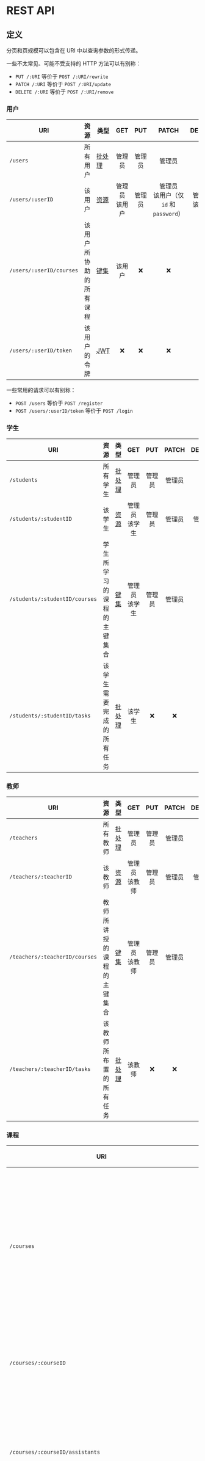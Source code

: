 # REST API

## 定义

分页和页规模可以包含在 URI 中以查询参数的形式传递。

一些不太常见、可能不受支持的 HTTP 方法可以有别称：

- `PUT /:URI` 等价于 `POST /:URI/rewrite`
- `PATCH /:URI` 等价于 `POST /:URI/update`
- `DELETE /:URI` 等价于 `POST /:URI/remove`

### 用户

| URI                      | 资源                   | 类型                                    |        GET         |  PUT   |                    PATCH                    |       DELETE       |                    POST                     |
| ------------------------ | ---------------------- | --------------------------------------- | :----------------: | :----: | :-----------------------------------------: | :----------------: | :-----------------------------------------: |
| `/users`                 | 所有用户               | [批处理](#批处理)                       |       管理员       | 管理员 |                   管理员                    |        :x:         | 管理员<br />任何人（仅 `id` 和 `password`） |
| `/users/:userID`         | 该用户                 | [资源](#资源)                           | 管理员<br />该用户 | 管理员 | 管理员<br />该用户（仅 `id` 和 `password`） | 管理员<br />该用户 |                     :x:                     |
| `/users/:userID/courses` | 该用户所协助的所有课程 | [键集](#键集)                           |       该用户       |  :x:   |                     :x:                     |        :x:         |                     :x:                     |
| `/users/:userID/token`   | 该用户的令牌           | <abbr title="JSON Web Token">JWT</abbr> |        :x:         |  :x:   |                     :x:                     |        :x:         |     有正确 `id` 和 `password` 的任何人      |

一些常用的请求可以有别称：

- `POST /users` 等价于 `POST /register`
- `POST /users/:userID/token` 等价于 `POST /login`

### 学生

| URI                            | 资源                       | 类型              |        GET         |  PUT   | PATCH  | DELETE |    POST    |
| ------------------------------ | -------------------------- | ----------------- | :----------------: | :----: | :----: | :----: | :--------: |
| `/students`                    | 所有学生                   | [批处理](#批处理) |       管理员       | 管理员 | 管理员 |  :x:   | ~~管理员~~ |
| `/students/:studentID`         | 该学生                     | [资源](#资源)     | 管理员<br />该学生 | 管理员 | 管理员 | 管理员 |    :x:     |
| `/students/:studentID/courses` | 学生所学习的课程的主键集合 | [键集](#键集)     | 管理员<br />该学生 | 管理员 | 管理员 |  :x:   |    :x:     |
| `/students/:studentID/tasks`   | 该学生需要完成的所有任务   | [批处理](#批处理) |       该学生       |  :x:   |  :x:   |  :x:   |    :x:     |

### 教师

| URI                            | 资源                       | 类型              |        GET         |  PUT   | PATCH  | DELETE |    POST    |
| ------------------------------ | -------------------------- | ----------------- | :----------------: | :----: | :----: | :----: | :--------: |
| `/teachers`                    | 所有教师                   | [批处理](#批处理) |       管理员       | 管理员 | 管理员 |  :x:   | ~~管理员~~ |
| `/teachers/:teacherID`         | 该教师                     | [资源](#资源)     | 管理员<br />该教师 | 管理员 | 管理员 | 管理员 |    :x:     |
| `/teachers/:teacherID/courses` | 教师所讲授的课程的主键集合 | [键集](#键集)     | 管理员<br />该教师 | 管理员 | 管理员 |  :x:   |    :x:     |
| `/teachers/:teacherID/tasks`   | 该教师所布置的所有任务     | [批处理](#批处理) |       该教师       |  :x:   |  :x:   |  :x:   |    :x:     |

### 课程

| URI                                                           | 资源                                       | 类型              |                                      GET                                       |   PUT    |         PATCH          |  DELETE  |          POST          |
| ------------------------------------------------------------- | ------------------------------------------ | ----------------- | :----------------------------------------------------------------------------: | :------: | :--------------------: | :------: | :--------------------: |
| `/courses`                                                    | 所有课程                                   | [批处理](#批处理) | 管理员<br />助教（仅相关部分）<br />学生（仅相关部分）<br />教师（仅相关部分） |  管理员  |         管理员         |   :x:    |       ~~管理员~~       |
| `/courses/:courseID`                                          | 该课程                                     | [资源](#资源)     |                管理员<br />相关助教<br />相关学生<br />相关教师                |  管理员  |         管理员         |  管理员  |          :x:           |
| `/courses/:courseID/assistants`                               | 该课程的助教的主键集合                     | [键集](#键集)     |                      相关助教<br />相关学生<br />相关教师                      | 相关教师 |        相关教师        |   :x:    |          :x:           |
| `/courses/:courseID/students`                                 | 学习该课程的学生的主键集合                 | [键集](#键集)     |                管理员<br />相关助教<br />相关学生<br />相关教师                |  管理员  |         管理员         |   :x:    |          :x:           |
| `/courses/:courseID/tasks`                                    | 该课程所包含的所有任务                     | [批处理](#批处理) |                      相关助教<br />相关学生<br />相关教师                      | 相关教师 |        相关教师        |   :x:    |        相关教师        |
| `/courses/:courseID/tasks/:taskID`                            | 该课程所包含的该任务                       | [资源](#资源)     |                      相关助教<br />相关学生<br />相关教师                      | 相关教师 |        相关教师        | 相关教师 |          :x:           |
| `/courses/:courseID/tasks/:taskID/files`                      | 该课程所包含的该任务的所有作业文件的压缩包 | 文件              |                                    相关教师                                    |   :x:    |          :x:           |   :x:    |          :x:           |
| `/courses/:courseID/tasks/:taskID/homeworks`                  | 该课程所包含的该任务的所有作业             | [批处理](#批处理) |                      相关助教<br />相关学生<br />相关教师                      |   :x:    | 相关助教<br />相关教师 |   :x:    | 相关助教<br />相关教师 |
| `/courses/:courseID/tasks/:taskID/homeworks/:homeworkID`      | 该课程所包含的该任务的该学生的作业         | [资源](#资源)     |                       相关助教<br />相关教师<br />该学生                       |   :x:    | 相关助教<br />相关教师 |   :x:    |          :x:           |
| `/courses/:courseID/tasks/:taskID/homeworks/:homeworkID/file` | 该课程所包含的该任务的该学生的作业文件     | 文件              |                              相关教师<br />该学生                              |  该学生  |          :x:           | 相关教师 |          :x:           |
| `/courses/:courseID/teachers`                                 | 讲授该课程的教师的主键集合                 | [键集](#键集)     |                管理员<br />相关助教<br />相关学生<br />相关教师                |  管理员  |         管理员         |   :x:    |          :x:           |

## 资源类型

### 资源

资源指一个有属性的对象。它的方法的意义如下：

- GET 方法**打印**该资源
  - 例：`GET /users/root` 返回用户 `root`
- PUT 方法**覆写或新建**该资源
  - 例：`PUT /courses/AI` 重写或创建了课程 `AI`
- PATCH 方法**改动**该资源的部分属性
  - 例：`PATCH /students/Bill` 更新了学生 `Bill` 的部分属性
- DELETE 方法从数据库中**删除**该资源
  - 例：`DELETE /teachers/Jacob` 移除了教师 `Jacob`

### 批处理

批处理并不是一个实体，而是一个操作多个同类型资源的快捷方式。它的方法的意义略有不同：

- GET 方法列举**所有**资源
  - 例：`GET /courses` 列举了数据库中的所有课程
- PUT 方法覆写或新建**部分**资源
  - 例：`PUT /students` 重写或创建了一些学生
- PATCH 方法更新**部分**资源
  - 例：`PATCH /teachers` 部分重写了一些教师
- POST 方法创建该类资源的**一个新实例**
  - 例：`POST /users` 创建了一个新用户

注：对于资源和批处理，**PATCH 方法是幂等的**。PATCH 方法仅允许修改已存在的域，不允许新建域或新建资源。

### 键集

键集是资源主键的集合，通常用来表示一对多或多对多关系。它允许以下方法：

- GET 方法返回这个集合
  - 例：`GET /student/Alice/courses` 列举了学生 `Alice` 所学习的所有课程的主键
- PUT 方法将该集合替换成一个新的集合
  - 例：`PUT /courses/Physics/assistants` 重新分配了课程 `Physics` 的助教
- PATCH 方法向集合中插入或删除元素
  - 例：`PATCH /teachers/Williams/courses` 给教师 `Williams` 增加要讲授的新课程或移除已有课程

注：对于键集，**PATCH 方法是幂等的**。集合中的元素应该是唯一的，重复插入元素不应产生同一值的多份拷贝，而重复删除只有一次会起效。
